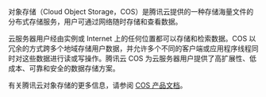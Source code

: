 对象存储（Cloud Object Storage，COS）是腾讯云提供的一种存储海量文件的分布式存储服务，用户可通过网络随时存储和查看数据。

云服务器用户经由实例或 Internet 上的任何位置都可以存储和检索数据。COS 以冗余的方式跨多个地域存储用户数据，并允许多个不同的客户端或应用程序线程同时对这些数据进行读或写操作。腾讯云 COS 为云服务器用户提供了高扩展性、低成本、可靠和安全的数据存储方案。

有关腾讯云对象存储的更多信息，请参阅 [COS 产品文档](https://intl.cloud.tencent.com/document/product/436?from_cn_redirect=1)。
